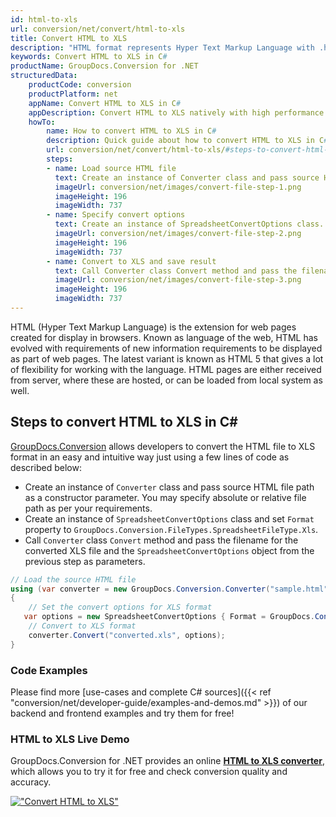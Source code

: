 ```yaml
---
id: html-to-xls
url: conversion/net/convert/html-to-xls
title: Convert HTML to XLS
description: "HTML format represents Hyper Text Markup Language with .html extension. Learn how to convert HTML to XLS file programmatically in C# language using GroupDocs.Conversion for .NET library."
keywords: Convert HTML to XLS in C#
productName: GroupDocs.Conversion for .NET
structuredData:
    productCode: conversion
    productPlatform: net
    appName: Convert HTML to XLS in C#
    appDescription: Convert HTML to XLS natively with high performance using C# language and server side GroupDocs.Conversion for .NET APIs, without the use of any software like Microsoft or Open Office.
    howTo:
        name: How to convert HTML to XLS in C# 
        description: Quick guide about how to convert HTML to XLS in C# with high performance and accuracy.
        url: conversion/net/convert/html-to-xls/#steps-to-convert-html-to-xls-in-c
        steps:
        - name: Load source HTML file 
          text: Create an instance of Converter class and pass source HTML file path as a constructor parameter. You may specify absolute or relative file path as per your requirements. 
          imageUrl: conversion/net/images/convert-file-step-1.png
          imageHeight: 196
          imageWidth: 737
        - name: Specify convert options 
          text: Create an instance of SpreadsheetConvertOptions class.
          imageUrl: conversion/net/images/convert-file-step-2.png
          imageHeight: 196
          imageWidth: 737
        - name: Convert to XLS and save result 
          text: Call Converter class Convert method and pass the filename for the converted HTML file and the SpreadsheetConvertOptions object from the previous step as parameters.
          imageUrl: conversion/net/images/convert-file-step-3.png
          imageHeight: 196
          imageWidth: 737
---
```


HTML (Hyper Text Markup Language) is the extension for web pages created for display in browsers. Known as language of the web, HTML has evolved with requirements of new information requirements to be displayed as part of web pages. The latest variant is known as HTML 5 that gives a lot of flexibility for working with the language. HTML pages are either received from server, where these are hosted, or can be loaded from local system as well.

## Steps to convert HTML to XLS in C#

[GroupDocs.Conversion](https://products.groupdocs.com/conversion/net) allows developers to convert the HTML file to XLS format in an easy and intuitive way just using a few lines of code as described below:

* Create an instance of `Converter` class and pass source HTML file path as a constructor parameter. You may specify absolute or relative file path as per your requirements. 
* Create an instance of `SpreadsheetConvertOptions` class and set `Format` property to `GroupDocs.Conversion.FileTypes.SpreadsheetFileType.Xls`.
* Call `Converter` class `Convert` method and pass the filename for the converted XLS file and the `SpreadsheetConvertOptions` object from the previous step as parameters.

```csharp
// Load the source HTML file
using (var converter = new GroupDocs.Conversion.Converter("sample.html"))
{
    // Set the convert options for XLS format
   var options = new SpreadsheetConvertOptions { Format = GroupDocs.Conversion.FileTypes.SpreadsheetFileType.Xls };
    // Convert to XLS format
    converter.Convert("converted.xls", options);
}
```

### Code Examples

Please find more [use-cases and complete C# sources]({{< ref "conversion/net/developer-guide/examples-and-demos.md" >}}) of our backend and frontend examples and try them for free!

### HTML to XLS Live Demo

GroupDocs.Conversion for .NET provides an online [**HTML to XLS converter**](https://products.groupdocs.app/conversion/html-to-xls), which allows you to try it for free and check conversion quality and accuracy.

[!["Convert HTML to XLS"](conversion/net/images/convert-to-xls/convert-html-to-xls.png)](https://products.groupdocs.app/conversion/html-to-xls)